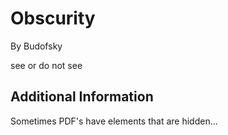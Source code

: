 # Obscurity
By Budofsky

see or do not see

## Additional Information
Sometimes PDF's have elements that are hidden...
